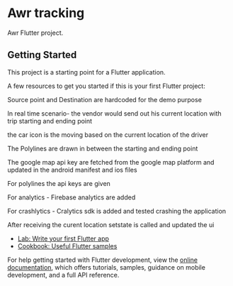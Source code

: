 # Awr tracking

Awr Flutter project.

## Getting Started

This project is a starting point for a Flutter application.

A few resources to get you started if this is your first Flutter project:

Source point and Destination are hardcoded for the demo purpose 

In real time scenario- the vendor would send out his current location with trip starting and ending point 

the car icon is the moving based on the current location of the driver

The Polylines are drawn in between the starting and ending point

The google map api key are fetched from the google map platform and updated in the android manifest and ios files

For polylines the api keys are given 

For analytics - Firebase analytics are added 

For crashlytics - Cralytics sdk is added and tested  crashing the application

After receiving the curent location setstate is called and updated the ui 



- [Lab: Write your first Flutter app](https://docs.flutter.dev/get-started/codelab)
- [Cookbook: Useful Flutter samples](https://docs.flutter.dev/cookbook)

For help getting started with Flutter development, view the
[online documentation](https://docs.flutter.dev/), which offers tutorials,
samples, guidance on mobile development, and a full API reference.
